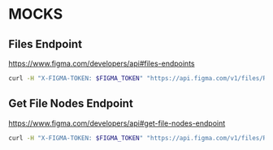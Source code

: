# MOCKS

## Files Endpoint

https://www.figma.com/developers/api#files-endpoints

```sh
curl -H "X-FIGMA-TOKEN: $FIGMA_TOKEN" "https://api.figma.com/v1/files/RSzpKJcnb6uBRQ3rOfLIyUs5" > ./packages/core/src/lib/_mocks_/figma.files.json
```

## Get File Nodes Endpoint

https://www.figma.com/developers/api#get-file-nodes-endpoint

```sh
curl -H "X-FIGMA-TOKEN: $FIGMA_TOKEN" "https://api.figma.com/v1/files/RSzpKJcnb6uBRQ3rOfLIyUs5/nodes?ids=121:10,121:12,121:16,121:17,121:18,122:14,122:16,122:18,124:8,124:18,296:7,330:1,336:5,339:0,339:1,339:2,339:3,339:5,339:7,341:2,376:2,376:9,376:13,376:15,400:33,254:1,254:2,254:3" > ./packages/core/src/lib/_mocks_/figma.fileNodes.json
```

